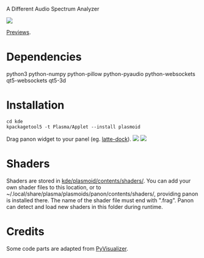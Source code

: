 
A Different Audio Spectrum Analyzer

![](../../wiki/plasmoid/preview.png)

[Previews](../../wiki/Previews).

Dependencies
============
python3 python-numpy python-pillow python-pyaudio python-websockets qt5-websockets qt5-3d 

Installation
============
```
cd kde
kpackagetool5 -t Plasma/Applet --install plasmoid
```

Drag panon widget to your panel (eg. [latte-dock](https://github.com/psifidotos/Latte-Dock)).
![](../../wiki/plasmoid/step1.png)
![](../../wiki/plasmoid/step2.png)

Shaders
=======
Shaders are stored in [kde/plasmoid/contents/shaders/](kde/plasmoid/contents/shaders/). You can add your own shader files to this location, or to ~/.local/share/plasma/plasmoids/panon/contents/shaders/, providing panon is installed there. The name of the shader file must end with ".frag". Panon can detect and load new shaders in this folder during runtime.

Credits
======
Some code parts are adapted from [PyVisualizer](https://github.com/ajalt/PyVisualizer).
